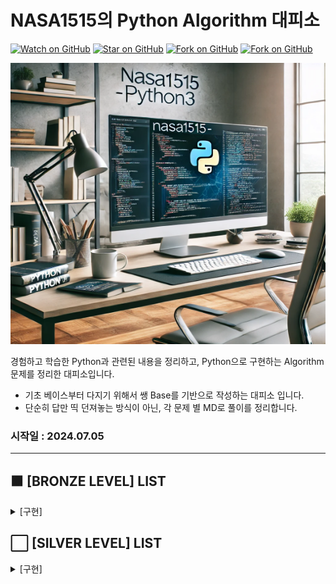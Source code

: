 
# NASA1515의 Python Algorithm 대피소

[![Watch on GitHub](https://img.shields.io/github/watchers/nasa1515/Learn_Algorithm-Python.svg?style=social)](https://github.com/nasa1515/Learn_Algorithm-Python/watchers)
[![Star on GitHub](https://img.shields.io/github/stars/nasa1515/Learn_Algorithm-Python.svg?style=social)](https://github.com/nasa1515/Learn_Algorithm-Python/stargazers)
[![Fork on GitHub](https://img.shields.io/github/forks/nasa1515/Learn_Algorithm-Python.svg?style=social)](https://github.com/nasa1515/Learn_Algorithm-Python/network/members)
[![Fork on GitHub](https://img.shields.io/github/followers/nasa1515.svg?style=social)](https://github.com/nasa1515/Learn_Algorithm-Python/network/members)


<img src="./Resource/Readme.jpg" alt="이미지 설명" width="700" height="450"/>

경험하고 학습한 Python과 관련된 내용을 정리하고, Python으로 구현하는 Algorithm 문제를 정리한 대피소입니다.    
* 기초 베이스부터 다지기 위해서 쌩 Base를 기반으로 작성하는 대피소 입니다.
* 단순히 답만 띡 던져놓는 방식이 아닌, 각 문제 별 MD로 풀이를 정리합니다.

### 시작일 : 2024.07.05 
----

## 🟫 [BRONZE LEVEL] LIST

<details>
  <summary>[구현]</summary>
  <br/>

* [1157. 단어 공부 [BRONZE - 1]](https://github.com/nasa1515/Learn_Algorithm-Python/blob/main/Baekjoon%20Online%20Judge/Silver/materialize(%EA%B5%AC%ED%98%84)/Q.1316%20%5BSILVER%20-%205%5D.md)
</details>


## ⬜️ [SILVER LEVEL] LIST

<details>
  <summary>[구현]</summary>
  <br/>

* [1316. 그룹 단어 체커 [SILVER - 5]](https://github.com/nasa1515/Learn_Algorithm-Python/blob/main/Baekjoon%20Online%20Judge/Silver/materialize(%EA%B5%AC%ED%98%84)/Q.1316%20%5BSILVER%20-%205%5D.md)
</details>